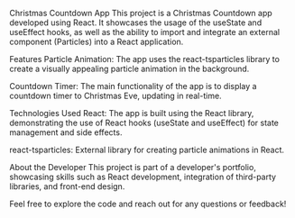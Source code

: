 Christmas Countdown App
This project is a Christmas Countdown app developed using React. It showcases the usage of the useState and useEffect hooks, as well as the ability to import and integrate an external component (Particles) into a React application.

Features
Particle Animation: The app uses the react-tsparticles library to create a visually appealing particle animation in the background.

Countdown Timer: The main functionality of the app is to display a countdown timer to Christmas Eve, updating in real-time.

Technologies Used
React: The app is built using the React library, demonstrating the use of React hooks (useState and useEffect) for state management and side effects.

react-tsparticles: External library for creating particle animations in React.

About the Developer
This project is part of a developer's portfolio, showcasing skills such as React development, integration of third-party libraries, and front-end design.

Feel free to explore the code and reach out for any questions or feedback!
